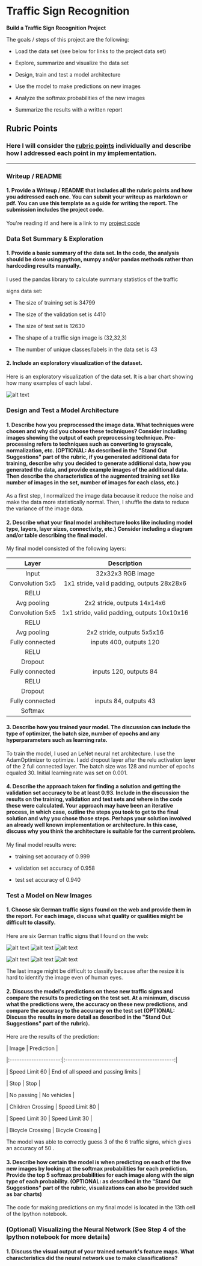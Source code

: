 
# **Traffic Sign Recognition**

  
**Build a Traffic Sign Recognition Project**

  

The goals / steps of this project are the following:

* Load the data set (see below for links to the project data set)

* Explore, summarize and visualize the data set

* Design, train and test a model architecture

* Use the model to make predictions on new images

* Analyze the softmax probabilities of the new images

* Summarize the results with a written report

  
  

[//]: #  (Image References)

  

[image1]: ./examples/visualization.jpg  "Visualization"



[image2]: ./examples/image1.png  "Traffic Sign 1"

[image3]: ./examples/image2.png  "Traffic Sign 2"

[image4]: ./examples/image3.png  "Traffic Sign 3"

[image5]: ./examples/image4.png  "Traffic Sign 4"

[image6]: ./examples/image5.png  "Traffic Sign 5"

[image7]: ./examples/image6.png  "Traffic Sign 6"  

## Rubric Points

### Here I will consider the [rubric points](https://review.udacity.com/#!/rubrics/481/view) individually and describe how I addressed each point in my implementation.

  

---

### Writeup / README

  

#### 1. Provide a Writeup / README that includes all the rubric points and how you addressed each one. You can submit your writeup as markdown or pdf. You can use this template as a guide for writing the report. The submission includes the project code.

  

You're reading it! and here is a link to my [project code](https://github.com/udacity/CarND-Traffic-Sign-Classifier-Project/blob/master/Traffic_Sign_Classifier.ipynb)

  

### Data Set Summary & Exploration

  

#### 1. Provide a basic summary of the data set. In the code, the analysis should be done using python, numpy and/or pandas methods rather than hardcoding results manually.

  

I used the pandas library to calculate summary statistics of the traffic

signs data set:

  

* The size of training set is 34799

* The size of the validation set is 4410

* The size of test set is 12630

* The shape of a traffic sign image is (32,32,3)

* The number of unique classes/labels in the data set is 43

  

#### 2. Include an exploratory visualization of the dataset.

  

Here is an exploratory visualization of the data set. It is a bar chart showing how many examples of each label.

  

![alt text][image1]

  

### Design and Test a Model Architecture

  

#### 1. Describe how you preprocessed the image data. What techniques were chosen and why did you choose these techniques? Consider including images showing the output of each preprocessing technique. Pre-processing refers to techniques such as converting to grayscale, normalization, etc. (OPTIONAL: As described in the "Stand Out Suggestions" part of the rubric, if you generated additional data for training, describe why you decided to generate additional data, how you generated the data, and provide example images of the additional data. Then describe the characteristics of the augmented training set like number of images in the set, number of images for each class, etc.)

  



 As a first step, I normalized the image data because it reduce the noise and make the data more statistically normal.
Then, I shuffle the data to reduce the variance of the image data.



  



  
  

#### 2. Describe what your final model architecture looks like including model type, layers, layer sizes, connectivity, etc.) Consider including a diagram and/or table describing the final model.

  

My final model consisted of the following layers:

  


| Layer         		|     Description	        					| 
|:---------------------:|:---------------------------------------------:| 
| Input         		| 32x32x3 RGB image   							| 
| Convolution 5x5     	| 1x1 stride, valid padding, outputs 28x28x6 	|
| RELU					|												|
| Avg pooling	      	| 2x2 stride,  outputs 14x14x6  				|
| Convolution 5x5	    |  1x1 stride, valid padding, outputs 10x10x16 	|
| RELU					|												|
| Avg pooling	      	| 2x2 stride,  outputs 5x5x16  				|
| Fully connected		| inputs 400, outputs 120        									|
| RELU	
|Dropout				|		
| Fully connected		| inputs 120, outputs 84        									|
| RELU
|Dropout				|		
| Fully connected		| inputs 84, outputs 43        									|
| Softmax				|
  
  

#### 3. Describe how you trained your model. The discussion can include the type of optimizer, the batch size, number of epochs and any hyperparameters such as learning rate.

  

To train the model, I used an LeNet neural net architecture. I use the AdamOptimizer to optimize. I add  dropout layer after the relu activation layer of the 2  full connected layer.
The batch size was 128 and number of epochs equaled 30. Initial learning rate was set on 0.001.

  

#### 4. Describe the approach taken for finding a solution and getting the validation set accuracy to be at least 0.93. Include in the discussion the results on the training, validation and test sets and where in the code these were calculated. Your approach may have been an iterative process, in which case, outline the steps you took to get to the final solution and why you chose those steps. Perhaps your solution involved an already well known implementation or architecture. In this case, discuss why you think the architecture is suitable for the current problem.

  

My final model results were:

* training set accuracy of   0.999

* validation set accuracy of  0.958

* test set accuracy of  0.940

  





  


  

### Test a Model on New Images

  

#### 1. Choose six German traffic signs found on the web and provide them in the report. For each image, discuss what quality or qualities might be difficult to classify.

  

Here are six German traffic signs that I found on the web:

  

![alt text][image2] ![alt text][image3] ![alt text][image4]

![alt text][image5] ![alt text][image6] ![alt text][image7]

  

The last image might be difficult to classify because after the resize it is hard to identify the image even of human eyes.

  

#### 2. Discuss the model's predictions on these new traffic signs and compare the results to predicting on the test set. At a minimum, discuss what the predictions were, the accuracy on these new predictions, and compare the accuracy to the accuracy on the test set (OPTIONAL: Discuss the results in more detail as described in the "Stand Out Suggestions" part of the rubric).

  

Here are the results of the prediction:

  

| Image | Prediction |

|:---------------------:|:---------------------------------------------:|

| Speed Limit 60 | End of all speed and passing limits |

| Stop | Stop  |

| No passing | No vehicles |

| Children Crossing | Speed Limit 80 |

| Speed Limit 30  |  Speed Limit 30  |

| Bicycle Crossing | Bicycle Crossing |

  
  

The model was able to correctly guess 3 of the 6  traffic signs, which gives an accuracy of 50 .

  

#### 3. Describe how certain the model is when predicting on each of the five new images by looking at the softmax probabilities for each prediction. Provide the top 5 softmax probabilities for each image along with the sign type of each probability. (OPTIONAL: as described in the "Stand Out Suggestions" part of the rubric, visualizations can also be provided such as bar charts)

  

The code for making predictions on my final model is located in the 13th cell of the Ipython notebook.

  


  

### (Optional) Visualizing the Neural Network (See Step 4 of the Ipython notebook for more details)

#### 1. Discuss the visual output of your trained network's feature maps. What characteristics did the neural network use to make classifications?
